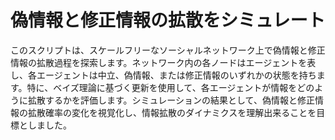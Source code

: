# 偽情報と修正情報の拡散をシミュレート<br>

このスクリプトは、スケールフリーなソーシャルネットワーク上で偽情報と修正情報の拡散過程を探索します。ネットワーク内の各ノードはエージェントを表し、各エージェントは中立、偽情報、または修正情報のいずれかの状態を持ちます。特に、ベイズ理論に基づく更新を使用して、各エージェントが情報をどのように拡散するかを評価します。シミュレーションの結果として、偽情報と修正情報の拡散確率の変化を視覚化し、情報拡散のダイナミクスを理解出来ることを目標としました。<br>
